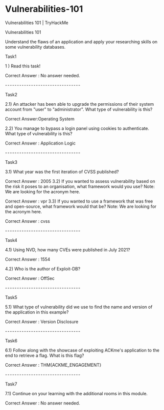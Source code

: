 # Vulnerabilities-101
Vulnerabilities 101 | TryHackMe

Vulnerabilities 101

Understand the flaws of an application and apply your researching skills on some vulnerability databases.

Task1

1 ) Read this task!

Correct Answer : No answer needed.

- - - - - - - - - - - - - - - - - - - - - - - - - - - - - - - - 

Task2

2.1) An attacker has been able to upgrade the permissions of their system account from "user" to "administrator". What type of vulnerability is this?

Correct Answer:Operating System

2.2) You manage to bypass a login panel using cookies to authenticate. What type of vulnerability is this?

Correct Answer : Application Logic


- - - - - - - - - - - - - - - - - - - - - - - - - - - - - - - - 

Task3


3.1) What year was the first iteration of CVSS published?

Correct Answer : 2005
3.2) If you wanted to assess vulnerability based on the risk it poses to an organisation, what framework would you use?
Note: We are looking for the acronym here.

Correct Answer : vpr
3.3) If you wanted to use a framework that was free and open-source, what framework would that be?
Note: We are looking for the acronym here.

Correct Answer : cvss

- - - - - - - - - - - - - - - - - - - - - - - - - - - - - - - - 

Task4

4.1) Using NVD, how many CVEs were published in July 2021?

Correct Answer : 1554

4.2) Who is the author of Exploit-DB?

Correct Answer : OffSec

- - - - - - - - - - - - - - - - - - - - - - - - - - - - - - - - 

Task5

5.1) What type of vulnerability did we use to find the name and version of the application in this example?

Correct Answer : Version Disclosure

- - - - - - - - - - - - - - - - - - - - - - - - - - - - - - - - 

Task6

6.1) Follow along with the showcase of exploiting ACKme's application to the end to retrieve a flag. What is this flag?

Correct Answer : THM{ACKME_ENGAGEMENT}

- - - - - - - - - - - - - - - - - - - - - - - - - - - - - - - - 

Task7

7.1) Continue on your learning with the additional rooms in this module.

Correct Answer : No answer needed.

